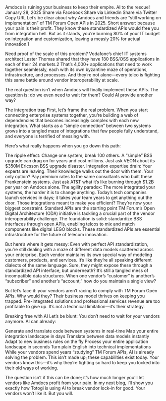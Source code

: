 Amdocs is ruining your business to keep their empire. AI to the rescue!
January 28, 2025
Share via Facebook
Share via Linkedin
Share via Twitter
Copy URL
Let’s be clear about why Amdocs and friends are “still working on implementation” of TM Forum Open APIs in 2025. Short answer: because your pain is their profit. They know these standardized APIs would free you from integration hell. But as it stands, you’re burning 80% of your IT budget on integration and customization, leaving a measly 20% for actual innovation.1

Need proof of the scale of this problem? Vodafone’s chief IT systems architect Lester Thomas shared that they have 180 BSS/OSS applications in each of their 24 markets.2 That’s 4,000+ applications that need to work together seamlessly, each with its own byzantine maze of operations, infrastructure, and processes. And they’re not alone—every telco is fighting this same battle around vendor interoperability at scale.

The real question isn’t when Amdocs will finally implement these APIs. The question is: do we even need to wait for them? Could AI provide another way?

The integration trap
First, let’s frame the real problem. When you start connecting enterprise systems together, you’re building a web of dependencies that becomes increasingly complex with each new integration. What starts as a “simple connection” between two systems grows into a tangled maze of integrations that few people fully understand, and everyone is terrified of messing with.

Here’s what really happens when you go down this path:

The ripple effect: Change one system, break 100 others. A “simple” BSS upgrade can drag on for years and cost millions. Just ask VEON about its $350M Ericsson BSS upgrade disaster. 
Integration expertise drain: Your experts are leaving. Their knowledge walks out the door with them. Your only option? Pay premium rates to the same consultants who built these Frankenstein systems. Just ask AT&T what it’s like burning through $1.2B per year on Amdocs alone.
The agility paradox: The more integrated your systems, the harder it is to change anything. Today’s tech companies launch services in days; it takes your team years to get anything out the door. Those integrations meant to make you efficient? They’re now your biggest constraint.
Standard APIs are the starting point
TM Forum’s Open Digital Architecture (ODA) initiative is tackling a crucial part of the vendor interoperability challenge. The foundation is solid: standardize BSS interfaces through open APIs, enabling telcos to mix and match components like digital LEGO blocks. These standardized APIs are essential infrastructure for the future of telecom innovation.

But here’s where it gets messy: Even with perfect API standardization, you’re still dealing with a maze of different data models scattered across your enterprise. Each vendor maintains its own special way of modeling customers, products, and services. It’s like they’re all speaking different dialects of the same language. Sure, they might expose these through a standardized API interface, but underneath? It’s still a tangled mess of incompatible data structures. When one vendor’s “customer” is another’s “subscriber” and another’s “account,” how do you maintain a single view?

But let’s face it: your vendors aren’t racing to comply with TM Forum Open APIs. Why would they? Their business model thrives on keeping you trapped. Pre-integrated solutions and professional services revenue are too profitable to give up. It’s not a technical limitation—it’s their strategy.

Breaking free with AI
Let’s be blunt: You don’t need to wait for your vendors anymore. AI can already:

Generate and translate code between systems in real-time
Map your entire integration landscape in days
Translate between data models instantly
Adapt to new business rules on the fly
Process your entire application landscape in seconds
Turn plain English into technical implementations
While your vendors spend years “studying” TM Forum APIs, AI is already solving the problem. This isn’t made up; these capabilities exist today. Your vendors know this—it’s why they’re fighting so hard to keep you locked into their old ways of working.

The question isn’t if this can be done; it’s how much longer you’ll let vendors like Amdocs profit from your pain. In my next blog, I’ll show you exactly how Totogi is using AI to break vendor lock-in for good. Your vendors won’t like it. But you will.




